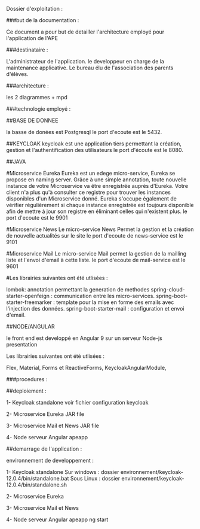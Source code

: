 Dossier d'exploitation :

###but de la documentation :

Ce document a pour but de detailler l'architecture employé pour l'application de l'APE

###destinataire : 

L'administrateur de l'application.
le developpeur en charge de la maintenance applicative.
Le bureau élu de l'association des parents d'élèves.

###architecture : 

les 2 diagrammes + mpd

###technologie employé :

##BASE DE DONNEE

la basse de donées est Postgresql
le port d'ecoute est le 5432.

##KEYCLOAK
keycloak est une application tiers permettant la création, gestion et l'authentification des utilisateurs
le port d'écoute est le 8080.


##JAVA

#Microservice Eureka
Eureka est un edege micro-service, Eureka se propose en naming server. Grâce à une simple annotation, toute nouvelle instance de votre Microservice va être enregistrée auprès d'Eureka.
Votre client n'a plus qu'à consulter ce registre pour trouver les instances disponibles d'un Microservice donné.
Eureka s'occupe également de vérifier régulièrement si chaque instance enregistrée est toujours disponible afin de mettre à jour son registre en éliminant celles qui n'existent plus.
le port d'ecoute est le 9901

#Microservice News
Le micro-service News Permet la gestion et la création de nouvelle actualités sur le site
le port d'ecoute de news-service est le 9101

#Microservice Mail
Le micro-service Mail permet la gestion de la mailling liste et l'envoi d'email à cette liste.
le port d'ecoute de mail-service est le 9601

#Les librairies suivantes ont été utlisées :

lombok: annotation permettant la generation de methodes
spring-cloud-starter-openfeign : communication entre les micro-services.
spring-boot-starter-freemarker : template pour la mise en forme des emails avec l'injection des données.
spring-boot-starter-mail : configuration et envoi d'email.

##NODE/ANGULAR

le front end est developpé en Angular 9 sur un serveur Node-js
presentation

Les librairies suivantes ont été utlisées :

Flex,
Material,
Forms et ReactiveForms,
KeycloakAngularModule, 


###procedures : 

##deploiement : 

1- Keycloak standalone
voir fichier configuration keycloak

2- Microservice Eureka
JAR file

3- Microservice Mail et News
JAR file

4- Node serveur Angular apeapp 


##demarrage de l'application :

environnement de developpement :

1- Keycloak standalone
Sur windows : dossier environnement/keycloak-12.0.4/bin/standalone.bat
Sous Linux : dossier environnement/keycloak-12.0.4/bin/standalone.sh

2- Microservice Eureka

3- Microservice Mail et News


4- Node serveur Angular apeapp 
ng start

